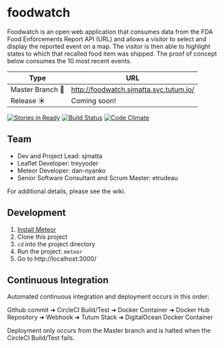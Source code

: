 # foodwatch

Foodwatch is an open web application that consumes data from the FDA Food Enforcements Report API (URL) and allows a visitor to select and display the reported event on a map.  The visitor is then able to highlight states to which that recalled food item was shipped.  The proof of concept below consumes the 10 most recent events.

Type | URL
---- | ---
Master Branch :rocket: | http://foodwatch.sjmatta.svc.tutum.io/
Release :sunny: | Coming soon!

[![Stories in Ready](https://badge.waffle.io/DistributedInformationTechnologies/foodwatch.png?label=ready&title=Ready)](https://waffle.io/DistributedInformationTechnologies/foodwatch)
[![Build Status](https://circleci.com/gh/DistributedInformationTechnologies/foodwatch/tree/master.png?style=shield)](https://circleci.com/gh/DistributedInformationTechnologies/foodwatch)
[![Code Climate](https://codeclimate.com/github/DistributedInformationTechnologies/foodwatch/badges/gpa.svg)](https://codeclimate.com/github/DistributedInformationTechnologies/foodwatch)

## Team
- Dev and Project Lead: sjmatta
- Leaflet Developer: treyyoder
- Meteor Developer: dan-nyanko
- Senior Software Consultant and Scrum Master: etrudeau

For additional details, please see the wiki.

## Development
1. [Install Meteor](https://www.meteor.com/install)
2. Clone this project
3. ```cd``` into the project directory
4. Run the project: ```meteor```
5. Go to http://localhost:3000/

## Continuous Integration

Automated continuous integration and deployment occurs in this order:

Github commit &#10140; CircleCI Build/Test &#10140; Docker Container &#10140; Docker Hub Repository &#10140; Webhook &#10140; Tutum Stack &#10140; DigitalOcean Docker Container

Deployment only occurs from the Master branch and is halted when the CircleCI Build/Test fails.


